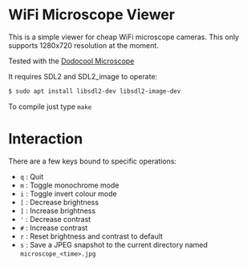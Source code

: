 WiFi Microscope Viewer
======================

This is a simple viewer for cheap WiFi microscope cameras. This only supports 1280x720
resolution at the moment.

Tested with the [Dodocool Microscope](https://www.amazon.co.uk/Microscope-Wireless-Magnifying-Endoscope-Inspection/dp/B08NP37B7X)

It requires SDL2 and SDL2_image to operate:

```bash
$ sudo apt install libsdl2-dev libsdl2-image-dev
```

To compile just type `make`


Interaction
===========

There are a few keys bound to specific operations:

* `q` : Quit
* `m` : Toggle monochrome mode
* `i` : Toggle invert colour mode
* `[` : Decrease brightness
* `]` : Increase brightness
* `'` : Decrease contrast
* `#` : Increase contrast
* `r` : Reset brightness and contrast to default
* `s` : Save a JPEG snapshot to the current directory named `microscope_<time>.jpg`
